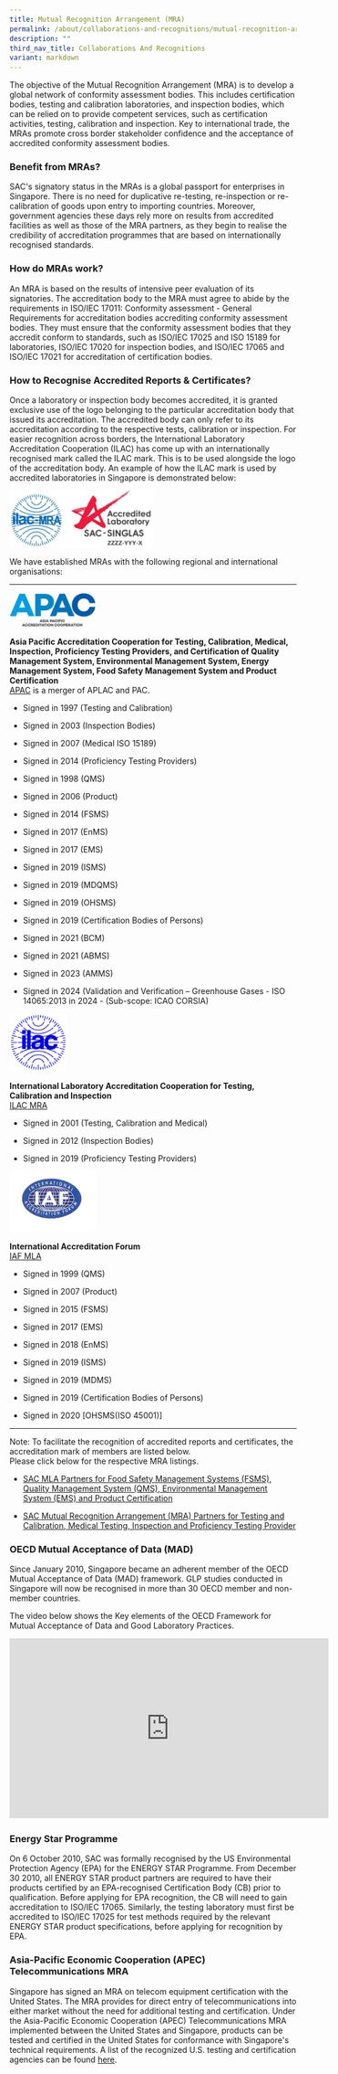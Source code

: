 ```yaml
---
title: Mutual Recognition Arrangement (MRA)
permalink: /about/collaborations-and-recognitions/mutual-recognition-arrangement/
description: ""
third_nav_title: Collaborations And Recognitions
variant: markdown
---
```

<p>The objective of the Mutual Recognition Arrangement (MRA) is to develop
a global network of conformity assessment bodies. This includes certification
bodies, testing and calibration laboratories, and inspection bodies, which
can be relied on to provide competent services, such as certification activities,
testing, calibration and inspection. Key to international trade, the MRAs
promote cross border stakeholder confidence and the acceptance of accredited
conformity assessment bodies.</p>
<h3>Benefit from MRAs?</h3>
<p>SAC's signatory status in the MRAs is a global passport for enterprises
in Singapore. There is no need for duplicative re-testing, re-inspection
or re-calibration of goods upon entry to importing countries. Moreover,
government agencies these days rely more on results from accredited facilities
as well as those of the MRA partners, as they begin to realise the credibility
of accreditation programmes that are based on internationally recognised
standards.</p>
<h3>How do MRAs work?</h3>
<p>An MRA is based on the results of intensive peer evaluation of its signatories.
The accreditation body to the MRA must agree to abide by the requirements
in ISO/IEC 17011: Conformity assessment - General Requirements for accreditation
bodies accrediting conformity assessment bodies. They must ensure that
the conformity assessment bodies that they accredit conform to standards,
such as ISO/IEC 17025 and ISO 15189 for laboratories, ISO/IEC 17020 for
inspection bodies, and ISO/IEC 17065 and ISO/IEC 17021 for accreditation
of certification bodies.</p>
<h3>How to Recognise Accredited Reports &amp; Certificates?</h3>
<p>Once a laboratory or inspection body becomes accredited, it is granted
exclusive use of the logo belonging to the particular accreditation body
that issued its accreditation. The accredited body can only refer to its
accreditation according to the respective tests, calibration or inspection.
For easier recognition across borders, the International Laboratory Accreditation
Cooperation (ILAC) has come up with an internationally recognised mark
called the ILAC mark. This is to be used alongside the logo of the accreditation
body. An example of how the ILAC mark is used by accredited laboratories
in Singapore is demonstrated below:
<br>
</p>
<div class="isomer-image-wrapper">
<img style="width: 50%" height="auto" width="50%" alt="SAC Singlas with ILAC" src="/images/about/SAC_singlas_with_ilac_2.jpg">
</div>
<p></p>
<p>We have established MRAs with the following regional and international
organisations:</p>
<hr>
<p></p>
<div class="isomer-image-wrapper">
<img style="width: 30%" height="auto" width="30%" alt="APAC Logo" src="/images/about/APAC_logo.jpg">
</div>
<p><strong>Asia Pacific Accreditation Cooperation for Testing, Calibration, Medical, Inspection, Proficiency Testing Providers, and Certification of Quality Management System, Environmental Management System, Energy Management System, Food Safety Management System and Product Certification</strong> 
<br><a href="https://www.apac-accreditation.org/" rel="noopener noreferrer nofollow" target="_blank">APAC</a>
is a merger of APLAC and PAC. 
	
</p><ul data-tight="true" class="tight">
<li>
<p>Signed in 1997 (Testing and Calibration)</p>
</li>
<li>
<p>Signed in 2003 (Inspection Bodies)</p>
</li>
<li>
<p>Signed in 2007 (Medical ISO 15189)</p>
</li>
<li>
<p>Signed in 2014 (Proficiency Testing Providers)</p>
</li>
<li>
<p>Signed in 1998 (QMS)</p>
</li>
<li>
<p>Signed in 2006 (Product)</p>
</li>
<li>
<p>Signed in 2014 (FSMS)</p>
</li>
<li>
<p>Signed in 2017 (EnMS)</p>
</li>
<li>
<p>Signed in 2017 (EMS)</p>
</li>
<li>
<p>Signed in 2019 (ISMS)</p>
</li>
<li>
<p>Signed in 2019 (MDQMS)</p>
</li>
<li>
<p>Signed in 2019 (OHSMS)</p>
</li>
<li>
<p>Signed in 2019 (Certification Bodies of Persons)</p>
</li>
<li>
<p>Signed in 2021 (BCM)</p>
</li>
<li>
<p>Signed in 2021 (ABMS)</p>
</li>
<li>
<p>Signed in 2023 (AMMS)</p>
</li>
<li>
<p>Signed in 2024 (Validation and Verification – Greenhouse Gases - ISO 14065:2013
in 2024 - (Sub-scope: ICAO CORSIA)</p>
</li>
</ul>
<p></p>
<p></p>
<div class="isomer-image-wrapper">
<img style="width: 20%" height="auto" width="20%" alt="ILAC Logo" src="/images/about/ILAC_logo.jpg">
</div>
<p><strong>International Laboratory Accreditation Cooperation for Testing, Calibration and Inspection</strong> 
<br><a href="http://www.ilac.org/about-ilac/" rel="noopener noreferrer nofollow" target="_blank">ILAC MRA</a>
</p><ul data-tight="true" class="tight">
<li>
<p>Signed in 2001 (Testing, Calibration and Medical)</p>
</li>
<li>
<p>Signed in 2012 (Inspection Bodies)</p>
</li>
<li>
<p>Signed in 2019 (Proficiency Testing Providers)</p>
</li>
</ul>
<p></p>
<div class="isomer-image-wrapper">
<img style="width: 30%" height="auto" width="30%" alt="IAF Logo" src="/images/about/iaf.gif">
</div>
<p><strong>International Accreditation Forum</strong> 
<br><a href="https://www.iaf.nu/articles/IAF_MEM_Singapore/101/" rel="noopener noreferrer nofollow" target="_blank">IAF MLA</a>

</p><ul data-tight="true" class="tight">
<li>
<p>Signed in 1999 (QMS)</p>
</li>
<li>
<p>Signed in 2007 (Product)</p>
</li>
<li>
<p>Signed in 2015 (FSMS)</p>
</li>
<li>
<p>Signed in 2017 (EMS)</p>
</li>
<li>
<p>Signed in 2018 (EnMS)</p>
</li>
<li>
<p>Signed in 2019 (ISMS)</p>
</li>
<li>
<p>Signed in 2019 (MDMS)</p>
</li>
<li>
<p>Signed in 2019 (Certification Bodies of Persons)</p>
</li>
<li>
<p>Signed in 2020 [OHSMS(ISO 45001)]</p>
</li>
</ul>
<p></p>
<p></p>
<hr>
<p>Note: To facilitate the recognition of accredited reports and certificates,
the accreditation mark of members are listed below.
<br>Please click below for the respective MRA listings.</p>
<ul>
<li>
<p><a href="https://www.iaf.nu/articles/IAF_MEMBERS_SIGNATORIES/4" rel="noopener noreferrer nofollow" target="_blank">SAC MLA Partners for Food Safety Management Systems (FSMS), Quality Management System (QMS), Environmental Management System (EMS) and Product Certification</a>
</p></li>
<li>
<p><a href="https://ilac.org/signatory-search/" rel="noopener noreferrer nofollow" target="_blank">SAC Mutual Recognition Arrangement (MRA) Partners for Testing and Calibration, Medical Testing, Inspection and Proficiency Testing Provider</a></p>
</li>
</ul>
<h3>OECD Mutual Acceptance of Data (MAD)</h3>
<p>Since January 2010, Singapore became an adherent member of the OECD Mutual
Acceptance of Data (MAD) framework. GLP studies conducted in Singapore
will now be recognised in more than 30 OECD member and non-member countries.</p>
<p>The video below shows the Key elements of the OECD Framework for Mutual
Acceptance of Data and Good Laboratory Practices.</p>
<div class="iframe-wrapper">
<iframe height="315" width="560" allowfullscreen="true" frameborder="0" src="https://www.youtube.com/embed/g1Ol3WcQ898"></iframe>
</div>
<h3>Energy Star Programme</h3>
<p>On 6 October 2010, SAC was formally recognised by the US Environmental
Protection Agency (EPA) for the ENERGY STAR Programme. From December 30
2010, all ENERGY STAR product partners are required to have their products
certified by an EPA-recognised Certification Body (CB) prior to qualification.
Before applying for EPA recognition, the CB will need to gain accreditation
to ISO/IEC 17065. Similarly, the testing laboratory must first be accredited
to ISO/IEC 17025 for test methods required by the relevant ENERGY STAR
product specifications, before applying for recognition by EPA.</p>
<h3>Asia-Pacific Economic Cooperation (APEC) Telecommunications MRA</h3>
<p>Singapore has signed an MRA on telecom equipment certification with the
United States. The MRA provides for direct entry of telecommunications
into either market without the need for additional testing and certification.
Under the Asia-Pacific Economic Cooperation (APEC) Telecommunications MRA
implemented between the United States and Singapore, products can be tested
and certified in the United States for conformance with Singapore's technical
requirements. A list of the recognized U.S. testing and certification agencies
can be found <a href="https://www.imda.gov.sg/Who-We-Are/international-relations/mutual-recognition-arrangements" rel="noopener noreferrer nofollow" target="_blank">here</a>.</p>